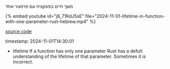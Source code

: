משך חיים בפונקציה עם פרמטר אחד


{% embed youtube id="j6_71KdJ5sE" file="2024-11-01-lifetime-in-function-with-one-parameter-rust-hebrew.mp4" %}




[source code](https://rust.code-maven.com/slides/rust/function-receiving-and-returning-one-reference.html)

timestamp: 2024-11-01T14:30:01
  - lifetime
If a function has only one parameter Rust has a defult understanding of the lifetime of that parameter. Sometimes it is incorrect.

